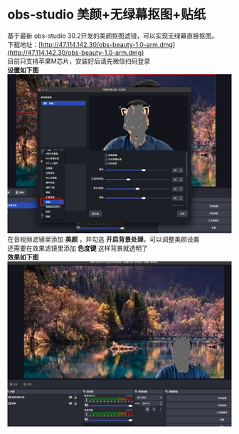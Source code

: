 # obs-studio 美颜+无绿幕抠图+贴纸
基于最新 obs-studio 30.2开发的美颜抠图滤镜，可以实现无绿幕直接抠图。<br>下载地址：[http://47.114.142.30/obs-beauty-1.0-arm.dmg](http://47.114.142.30/obs-beauty-1.0-arm.dmg)<br>
目前只支持苹果M芯片，安装好后请先微信扫码登录<br>
**设置如下图**<br>
![1](assets/1.jpg)
在音视频滤镜里添加 **美颜** ，并勾选 **开启背景处理**，可以调整美颜设置<br>
还需要在效果滤镜里添加 **色度键**  这样背景就透明了<br>
**效果如下图**<br>
![2](assets/2.jpg)


